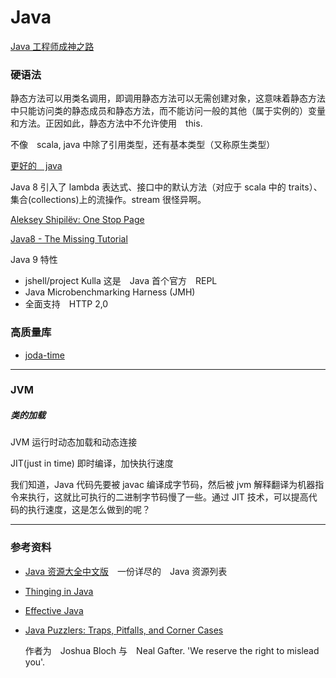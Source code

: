 # Java

[Java 工程师成神之路](http://www.importnew.com/17389.html)

### 硬语法
静态方法可以用类名调用，即调用静态方法可以无需创建对象，这意味着静态方法中只能访问类的静态成员和静态方法，而不能访问一般的其他（属于实例的）变量和方法。正因如此，静态方法中不允许使用　this.

不像　scala, java 中除了引用类型，还有基本类型（又称原生类型）


[更好的　java](http://www.importnew.com/16160.html)

Java 8 引入了 lambda 表达式、接口中的默认方法（对应于 scala 中的 traits）、集合(collections)上的流操作。stream 很怪异啊。

[Aleksey Shipilëv: One Stop Page](http://shipilev.net/)

[Java8 - The Missing Tutorial](https://github.com/shekhargulati/java8-the-missing-tutorial)

Java 9 特性
- jshell/project Kulla  这是　Java 首个官方　REPL
- Java Microbenchmarking Harness (JMH)
- 全面支持　HTTP 2,0


### 高质量库

- [joda-time](http://www.joda.org/joda-time/)




---

### JVM

##### 类的加载


JVM 运行时动态加载和动态连接





JIT(just in time)
即时编译，加快执行速度

我们知道，Java 代码先要被 javac 编译成字节码，然后被 jvm 解释翻译为机器指令来执行，这就比可执行的二进制字节码慢了一些。通过 JIT 技术，可以提高代码的执行速度，这是怎么做到的呢？



---

### 参考资料

- [Java 资源大全中文版](https://github.com/jobbole/awesome-java-cn)　一份详尽的　Java 资源列表

- [Thinging in Java]()
- [Effective Java]()
- [Java Puzzlers: Traps, Pitfalls, and Corner Cases]()

    作者为　Joshua Bloch 与　Neal Gafter. 'We reserve the right to mislead you'.


